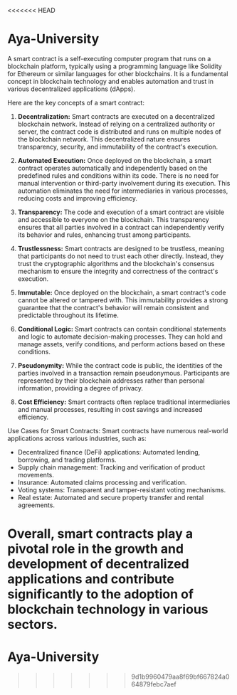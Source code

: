 <<<<<<< HEAD
# Aya-University 
A smart contract is a self-executing computer program that runs on a blockchain platform, typically using a programming language like Solidity for Ethereum or similar languages for other blockchains. It is a fundamental concept in blockchain technology and enables automation and trust in various decentralized applications (dApps).

Here are the key concepts of a smart contract:

1. **Decentralization:** Smart contracts are executed on a decentralized blockchain network. Instead of relying on a centralized authority or server, the contract code is distributed and runs on multiple nodes of the blockchain network. This decentralized nature ensures transparency, security, and immutability of the contract's execution.

2. **Automated Execution:** Once deployed on the blockchain, a smart contract operates automatically and independently based on the predefined rules and conditions within its code. There is no need for manual intervention or third-party involvement during its execution. This automation eliminates the need for intermediaries in various processes, reducing costs and improving efficiency.

3. **Transparency:** The code and execution of a smart contract are visible and accessible to everyone on the blockchain. This transparency ensures that all parties involved in a contract can independently verify its behavior and rules, enhancing trust among participants.

4. **Trustlessness:** Smart contracts are designed to be trustless, meaning that participants do not need to trust each other directly. Instead, they trust the cryptographic algorithms and the blockchain's consensus mechanism to ensure the integrity and correctness of the contract's execution.

5. **Immutable:** Once deployed on the blockchain, a smart contract's code cannot be altered or tampered with. This immutability provides a strong guarantee that the contract's behavior will remain consistent and predictable throughout its lifetime.

6. **Conditional Logic:** Smart contracts can contain conditional statements and logic to automate decision-making processes. They can hold and manage assets, verify conditions, and perform actions based on these conditions.

7. **Pseudonymity:** While the contract code is public, the identities of the parties involved in a transaction remain pseudonymous. Participants are represented by their blockchain addresses rather than personal information, providing a degree of privacy.

8. **Cost Efficiency:** Smart contracts often replace traditional intermediaries and manual processes, resulting in cost savings and increased efficiency.

Use Cases for Smart Contracts:
Smart contracts have numerous real-world applications across various industries, such as:

- Decentralized finance (DeFi) applications: Automated lending, borrowing, and trading platforms.
- Supply chain management: Tracking and verification of product movements.
- Insurance: Automated claims processing and verification.
- Voting systems: Transparent and tamper-resistant voting mechanisms.
- Real estate: Automated and secure property transfer and rental agreements.

Overall, smart contracts play a pivotal role in the growth and development of decentralized applications and contribute significantly to the adoption of blockchain technology in various sectors.
=======
# Aya-University
>>>>>>> 9d1b9960479aa8f69bf667824a064879febc7aef
